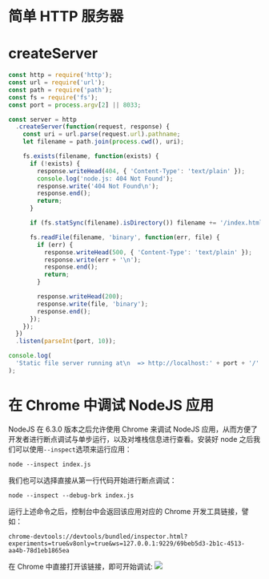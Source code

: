 

# 简单 HTTP 服务器

# createServer

```js
const http = require('http');
const url = require('url');
const path = require('path');
const fs = require('fs');
const port = process.argv[2] || 8033;

const server = http
  .createServer(function(request, response) {
    const uri = url.parse(request.url).pathname;
    let filename = path.join(process.cwd(), uri);

    fs.exists(filename, function(exists) {
      if (!exists) {
        response.writeHead(404, { 'Content-Type': 'text/plain' });
        console.log('node.js: 404 Not Found');
        response.write('404 Not Found\n');
        response.end();
        return;
      }

      if (fs.statSync(filename).isDirectory()) filename += '/index.html';

      fs.readFile(filename, 'binary', function(err, file) {
        if (err) {
          response.writeHead(500, { 'Content-Type': 'text/plain' });
          response.write(err + '\n');
          response.end();
          return;
        }

        response.writeHead(200);
        response.write(file, 'binary');
        response.end();
      });
    });
  })
  .listen(parseInt(port, 10));

console.log(
  'Static file server running at\n  => http://localhost:' + port + '/'
);
```

# 在 Chrome 中调试 NodeJS 应用

NodeJS 在 6.3.0 版本之后允许使用 Chrome 来调试 NodeJS 应用，从而方便了开发者进行断点调试与单步运行，以及对堆栈信息进行查看。安装好 node 之后我们可以使用`--inspect`选项来运行应用：

```
node --inspect index.js
```

我们也可以选择直接从第一行代码开始进行断点调试：

```
node --inspect --debug-brk index.js
```

运行上述命令之后，控制台中会返回该应用对应的 Chrome 开发工具链接，譬如：

```
chrome-devtools://devtools/bundled/inspector.html?experiments=true&v8only=true&ws=127.0.0.1:9229/69beb5d3-2b1c-4513-aa4b-78d1eb1865ea
```

在 Chrome 中直接打开该链接，即可开始调试: ![](https://coding.net/u/hoteam/p/Cache/git/raw/master/2017/1/3/QQ20170125-0123.png)
